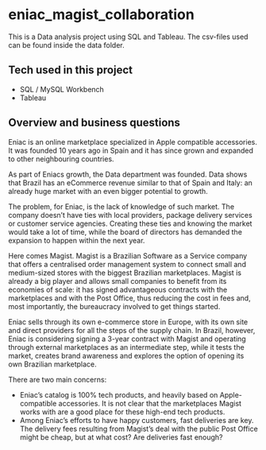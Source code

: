 # eniac_magist_collaboration

This is a Data analysis project using SQL and Tableau.
The csv-files used can be found inside the data folder.

## Tech used in this project

- SQL / MySQL Workbench
- Tableau

## Overview and business questions

Eniac is an online marketplace specialized in Apple compatible accessories. 
It was founded 10 years ago in Spain and it has since grown and expanded to other neighbouring countries.

As part of Eniacs growth, the Data department was founded.
Data shows that Brazil has an eCommerce revenue similar to that of Spain and Italy: an already huge market with an even bigger potential to growth.

The problem, for Eniac, is the lack of knowledge of such market. 
The company doesn’t have ties with local providers, package delivery services or customer service agencies. 
Creating these ties and knowing the market would take a lot of time, while the board of directors has demanded the expansion to happen within the next year.

Here comes Magist. Magist is a Brazilian Software as a Service company that offers a centralised order management system to connect small and medium-sized stores with the biggest Brazilian marketplaces.
Magist is already a big player and allows small companies to benefit from its economies of scale: it has signed advantageous contracts with the marketplaces and with the Post Office, thus reducing the cost in fees and, most importantly, the bureaucracy involved to get things started.

Eniac sells through its own e-commerce store in Europe, with its own site and direct providers for all the steps of the supply chain. 
In Brazil, however, Eniac is considering signing a 3-year contract with Magist and operating through external marketplaces as an intermediate step, while it tests the market, creates brand awareness and explores the option of opening its own Brazilian marketplace.

There are two main concerns:

- Eniac’s catalog is 100% tech products, and heavily based on Apple-compatible accessories. It is not clear that the marketplaces Magist works with are a good place for these high-end tech products.
- Among Eniac’s efforts to have happy customers, fast deliveries are key. The delivery fees resulting from Magist’s deal with the public Post Office might be cheap, but at what cost? Are deliveries fast enough?
